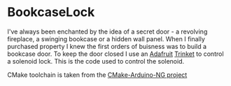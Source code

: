 # BookcaseLock
I've always been enchanted by the idea of a secret door - a revolving fireplace, a swinging bookcase or a hidden wall panel. When I finally purchased property I knew the first orders of buisness was to build a bookcase door. To keep the door closed I use an [Adafruit](https://www.adafruit.com/) [Trinket](https://www.adafruit.com/product/1500) to control a solenoid lock. This is the code used to control the solenoid.

CMake toolchain is taken from the [CMake-Arduino-NG project](https://github.com/arduino-cmake/Arduino-CMake-NG)
